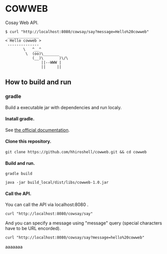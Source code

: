 COWWEB
======
Cosay Web API.

```
$ curl "http://localhost:8080/cowsay/say?message=Hello%20cowweb"
 ______________
< Hello cowweb >
 --------------
        \   ^__^
         \  (oo)\_______
            (__)\       )\/\
                ||--WWW |
                ||     ||
```

How to build and run
--------------------

### gradle
Build a executable jar with dependencies and run localy.

#### Inatall gradle.
See [the official documentation](https://gradle.org/install/).

#### Clone this repository.

```
git clone https://github.com/hhiroshell/cowweb.git && cd cowweb
```

#### Build and run.

```
gradle build
```
```
java -jar build_local/dist/libs/cowweb-1.0.jar
```

#### Call the API.
You can call the API via localhost:8080 .

```
curl "http://localhost:8080/cowsay/say"
```

And you can specify a message using "message" query (special characters have to be URL encorded).

```
curl "http://localhost:8080/cowsay/say?message=hello%20cowweb"
```

aaaaaaa
